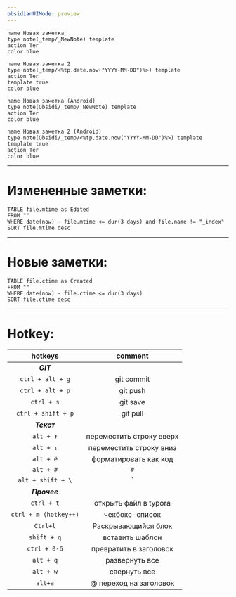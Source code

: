 ```yaml
---
obsidianUIMode: preview
---
```


```button
name Новая заметка
type note(_temp/_NewNote) template
action Тег
color blue
```

```button
name Новая заметка 2
type note(_temp/<%tp.date.now("YYYY-MM-DD")%>) template
action Тег
template true
color blue
```

```button
name Новая заметка (Android)
type note(Obsidi/_temp/_NewNote) template
action Тег
color blue
```

```button
name Новая заметка 2 (Android)
type note(Obsidi/_temp/<%tp.date.now("YYYY-MM-DD")%>) template
template true
action Тег
color blue
```
---
# Измененные заметки:
```dataview
TABLE file.mtime as Edited 
FROM ""
WHERE date(now) - file.mtime <= dur(3 days) and file.name != "_index"
SORT file.mtime desc
```

---
# Новые заметки:
```dataview
TABLE file.ctime as Created
FROM ""
WHERE date(now) - file.ctime <= dur(3 days)
SORT file.ctime desc
```

---
# Hotkey:

|        hotkeys        |         comment          |
|:---------------------:|:------------------------:|
|       ***GIT***       ||
|   `ctrl + alt + g`    |        git commit        |
|   `ctrl + alt + p`    |         git push         |
|      `ctrl + s`       |         git save         |
|  `ctrl + shift + p`   |         git pull         |
|      ***Текст***      ||
|       `alt + ↑`       | переместить строку вверх |
|       `alt + ↓`       | переместить строку вниз  |
|       `alt + ё`       |  форматировать как код   |
|       `alt + #`       |           `#`            |
|   `alt + shift + \`   |           `|`            |
|     ***Прочее***      ||
|      `ctrl + t`       |  открыть файл в typora   |
| `ctrl + m (hotkey++)` |      чекбокс-список      |
|       `Ctrl+l`        |   Раскрывающийся блок    |
|      `shift + q`      |     вставить шаблон      |
|     `ctrl + 0-6`      |  превратить в заголовок  |
|       `alt + q`       |      развернуть все      |
|       `alt + w`       |       свернуть все       |
|        `alt+a`        |  @ переход на заголовок  |